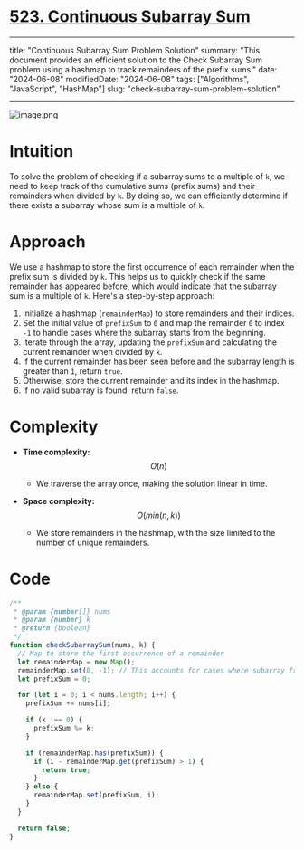 # [523. Continuous Subarray Sum](https://leetcode.com/problems/continuous-subarray-sum/post-solution)

---

title: "Continuous Subarray Sum Problem Solution"
summary: "This document provides an efficient solution to the Check Subarray Sum problem using a hashmap to track remainders of the prefix sums."
date: "2024-06-08"
modifiedDate: "2024-06-08"
tags: ["Algorithms", "JavaScript", "HashMap"]
slug: "check-subarray-sum-problem-solution"

---

![image.png](https://assets.leetcode.com/users/images/de0bc58c-cdba-4714-a137-f6a8274fe509_1717808683.0167706.png)

# Intuition

To solve the problem of checking if a subarray sums to a multiple of `k`, we need to keep track of the cumulative sums (prefix sums) and their remainders when divided by `k`. By doing so, we can efficiently determine if there exists a subarray whose sum is a multiple of `k`.

# Approach

We use a hashmap to store the first occurrence of each remainder when the prefix sum is divided by `k`. This helps us to quickly check if the same remainder has appeared before, which would indicate that the subarray sum is a multiple of `k`. Here's a step-by-step approach:

1. Initialize a hashmap (`remainderMap`) to store remainders and their indices.
2. Set the initial value of `prefixSum` to `0` and map the remainder `0` to index `-1` to handle cases where the subarray starts from the beginning.
3. Iterate through the array, updating the `prefixSum` and calculating the current remainder when divided by `k`.
4. If the current remainder has been seen before and the subarray length is greater than `1`, return `true`.
5. Otherwise, store the current remainder and its index in the hashmap.
6. If no valid subarray is found, return `false`.

# Complexity

- **Time complexity:** $$O(n)$$

  - We traverse the array once, making the solution linear in time.

- **Space complexity:** $$O(min(n, k))$$
  - We store remainders in the hashmap, with the size limited to the number of unique remainders.

# Code

```javascript
/**
 * @param {number[]} nums
 * @param {number} k
 * @return {boolean}
 */
function checkSubarraySum(nums, k) {
  // Map to store the first occurrence of a remainder
  let remainderMap = new Map();
  remainderMap.set(0, -1); // This accounts for cases where subarray from beginning sums to multiple of k
  let prefixSum = 0;

  for (let i = 0; i < nums.length; i++) {
    prefixSum += nums[i];

    if (k !== 0) {
      prefixSum %= k;
    }

    if (remainderMap.has(prefixSum)) {
      if (i - remainderMap.get(prefixSum) > 1) {
        return true;
      }
    } else {
      remainderMap.set(prefixSum, i);
    }
  }

  return false;
}
```
